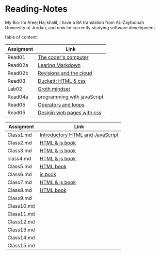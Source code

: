 # Reading-Notes

My Bio: Im Areej Haj khalil, I have a BA translation from AL-Zaytoonah University of Jordan, and now Im currently studying software development.


table of content: 

| Assigment      | Link                                                                                                   |
| -----------    | -----------                                                                                            |
| Read01         | [The coder's computer](https://areejhajkhalil.github.io/Reading-Notes/)                                |
| Read02a        | [Learing Markdown](https://areejhajkhalil.github.io/Reading-Notes/)                                    |
| Read02b        | [Revisions and the cloud](https://areejhajkhalil.github.io/Reading-Notes/)                             |
| Read03         | [Duckett: HTML & css](https://areejhajkhalil.github.io/Reading-Notes/)                                 | 
| Lab02          | [Groth mindset](https://areejhajkhalil.github.io/Reading-Notes/)                                       |       
| Read04a        | [programming with javaScript](https://areejhajkhalil.github.io/Reading-Notes/)                         |
| Read05         | [Operators and loops](https://areejhajkhalil.github.io/Reading-Notes/)                                 |
| Read05         | [Desigin web pages with css](https://areejhajkhalil.github.io/Reading-Notes/)                          |



| Assigment      | Link                                                                                                            |
| -----------    | -----------                                                                                                     |  
| Class1.md      |[Introductory HTML and JavaScript](https://github.com/areejhajkhalil/Reading-Notes/blob/main/201/class1.md)      |
| Class2.md      |[HTML & js book](https://github.com/areejhajkhalil/Reading-Notes/blob/main/201/class2.md)                        |
| Class3.md      |[HTML & js book](https://github.com/areejhajkhalil/Reading-Notes/blob/main/201/class3.md)                        |
| class4.md      |[HTML & js book](https://github.com/areejhajkhalil/Reading-Notes/blob/main/201/class4.md)                        |
| Class5.md      |[HTML book](https://github.com/areejhajkhalil/Reading-Notes/blob/main/201/class5.md)                             |
| Class6.md      |[js book](https://github.com/areejhajkhalil/Reading-Notes/blob/main/201/class6.md)                               |
| Class7.md      |[HTML & js book](https://github.com/areejhajkhalil/Reading-Notes/blob/main/201/class7.md)                        |
| Class8.md      |[HTML book](https://github.com/areejhajkhalil/Reading-Notes/blob/main/201/class8.md)                             | 
| Class9.md      |                                                                                                                 |
| Class10.md     |                                                                                                                 |
| Class11.md     |                                                                                                                 |
| Class12.md     |                                                                                                                 |
| Class13.md     |                                                                                                                 |
| Class14.md     |                                                                                                                 |
| Class15.md     |                                                                                                                 |
            
















                                                                                                               

                             

                       
                                                                                                             
                                              






                                                                                                               
